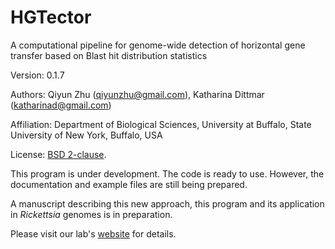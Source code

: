 HGTector
==========

A computational pipeline for genome-wide detection of horizontal gene transfer based on Blast hit distribution statistics

Version: 0.1.7

Authors: Qiyun Zhu (<qiyunzhu@gmail.com>), Katharina Dittmar (<katharinad@gmail.com>)

Affiliation: Department of Biological Sciences, University at Buffalo, State University of New York, Buffalo, USA

License: [BSD 2-clause](http://opensource.org/licenses/BSD-2-Clause).

This program is under development. The code is ready to use. However, the documentation and example files are still being prepared.

A manuscript describing this new approach, this program and its application in *Rickettsia* genomes is in preparation.

Please visit our lab's [website](http://katharina-dittmar.squarespace.com/) for details.


